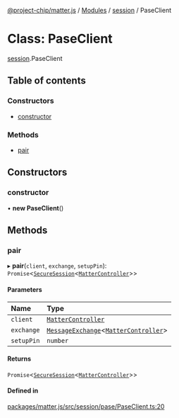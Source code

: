 [@project-chip/matter.js](../README.md) / [Modules](../modules.md) / [session](../modules/session.md) / PaseClient

# Class: PaseClient

[session](../modules/session.md).PaseClient

## Table of contents

### Constructors

- [constructor](session.PaseClient.md#constructor)

### Methods

- [pair](session.PaseClient.md#pair)

## Constructors

### constructor

• **new PaseClient**()

## Methods

### pair

▸ **pair**(`client`, `exchange`, `setupPin`): `Promise`<[`SecureSession`](session.SecureSession.md)<[`MatterController`](index.MatterController.md)\>\>

#### Parameters

| Name | Type |
| :------ | :------ |
| `client` | [`MatterController`](index.MatterController.md) |
| `exchange` | [`MessageExchange`](protocol.MessageExchange.md)<[`MatterController`](index.MatterController.md)\> |
| `setupPin` | `number` |

#### Returns

`Promise`<[`SecureSession`](session.SecureSession.md)<[`MatterController`](index.MatterController.md)\>\>

#### Defined in

[packages/matter.js/src/session/pase/PaseClient.ts:20](https://github.com/project-chip/matter.js/blob/5bdbf8d/packages/matter.js/src/session/pase/PaseClient.ts#L20)
